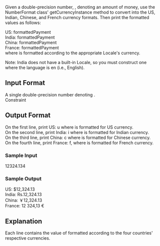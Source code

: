 Given a double-precision number, , denoting an amount of money, use the NumberFormat class' getCurrencyInstance method to convert  into the US, Indian, Chinese, and French currency formats. Then print the formatted values as follows:

US: formattedPayment<br />
India: formattedPayment<br />
China: formattedPayment<br />
France: formattedPayment<br />
where  is  formatted according to the appropriate Locale's currency.

Note: India does not have a built-in Locale, so you must construct one where the language is en (i.e., English).

## Input Format
A single double-precision number denoting .<br />
Constraint

## Output Format
On the first line, print US: u where  is  formatted for US currency.<br />
On the second line, print India: i where  is  formatted for Indian currency.<br />
On the third line, print China: c where  is  formatted for Chinese currency.<br />
On the fourth line, print France: f, where  is  formatted for French currency.

### Sample Input
12324.134
### Sample Output
US: $12,324.13<br />
India: Rs.12,324.13<br />
China: ￥12,324.13<br />
France: 12 324,13 €<br />

## Explanation
Each line contains the value of  formatted according to the four countries' respective currencies.